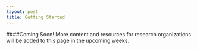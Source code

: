 ```yaml
---
layout: post
title: Getting Started
---
```


####Coming Soon!
More content and resources for research organizations will be added to this page in the upcoming weeks.
